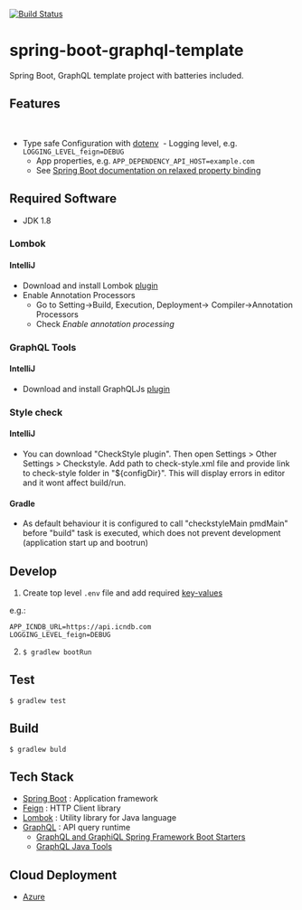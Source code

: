 [![Build Status](https://travis-ci.org/ctco-dev/spring-boot-graphql-template.svg?branch=master)](https://travis-ci.org/ctco-dev/spring-boot-graphql-template)

# spring-boot-graphql-template

Spring Boot, GraphQL template project with batteries included.

## Features
​
- Type safe Configuration with [dotenv](https://12factor.net/config)
  - Logging level, e.g. `LOGGING_LEVEL_feign=DEBUG`
  - App properties, e.g. `APP_DEPENDENCY_API_HOST=example.com`
  - See [Spring Boot documentation on relaxed property binding](https://docs.spring.io/spring-boot/docs/current/reference/html/boot-features-external-config.html#boot-features-external-config-relaxed-binding)

## Required Software
- JDK 1.8

### Lombok

#### IntelliJ 

- Download and install Lombok [plugin](https://plugins.jetbrains.com/plugin/6317-lombok-plugin)
- Enable Annotation Processors
  -  Go to Setting->Build, Execution, Deployment-> Compiler->Annotation Processors
  -  Check _Enable annotation processing_
  
### GraphQL Tools
  
#### IntelliJ

- Download and install GraphQLJs [plugin](https://plugins.jetbrains.com/plugin/8097-js-graphql)

### Style check

#### IntelliJ

- You can download "CheckStyle plugin". Then open Settings > Other Settings > Checkstyle. Add path to check-style.xml file 
  and provide link to check-style folder in "${configDir}". This will display errors in editor and it wont affect build/run. 

#### Gradle

- As default behaviour it is configured to call "checkstyleMain pmdMain" before "build" task is executed, which does not prevent
 development (application start up and bootrun)

## Develop

1. Create top level `.env` file and add required [key-values](https://docs.oracle.com/cd/E23095_01/Platform.93/ATGProgGuide/html/s0204propertiesfileformat01.html)

e.g.:
```
APP_ICNDB_URL=https://api.icndb.com
LOGGING_LEVEL_feign=DEBUG
```

2. `$ gradlew bootRun`

## Test

`$ gradlew test`

## Build

`$ gradlew buld`

## Tech Stack
- [Spring Boot](https://projects.spring.io/spring-boot/) : Application framework
- [Feign](https://github.com/OpenFeign/feign) : HTTP Client library
- [Lombok](https://projectlombok.org/features/index.html) : Utility library for Java language
- [GraphQL](http://graphql.org/learn/) : API query runtime
  - [GraphQL and GraphiQL Spring Framework Boot Starters](https://github.com/graphql-java/graphql-spring-boot)
  - [GraphQL Java Tools](https://github.com/graphql-java/graphql-java-tools)
  
## Cloud Deployment  

- [Azure](https://github.com/ctco-dev/spring-boot-graphql-template/blob/master/cloud/azure/README.md)

